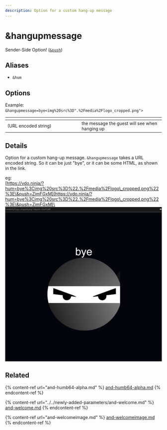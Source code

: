 ```yaml
---
description: Option for a custom hang-up message
---
```


# \&hangupmessage

Sender-Side Option! ([`&push`](../../source-settings/push.md))

## Aliases

* `&hum`

## Options

Example: `&hangupmessage=bye<img%20src%3D".%2Fmedia%2Flogo_cropped.png">`

<table><thead><tr><th width="225"></th><th></th></tr></thead><tbody><tr><td>(URL encoded string)</td><td>the message the guest will see when hanging up</td></tr></tbody></table>

## Details

Option for a custom hang-up message. `&hangupmessage` takes a URL encoded string. So it can be just "bye", or it can be some HTML, as shown in the link.

eg:\
[https://vdo.ninja/?hum=bye%3Cimg%20src%3D%22.%2Fmedia%2Flogo\_cropped.png%22%3E\&push=ZimFGxM](https://vdo.ninja/?hum=bye%3Cimg%20src%3D%22.%2Fmedia%2Flogo\_cropped.png%22%3E\&push=ZimFGxM)\
![](<../../.gitbook/assets/image (1) (1) (1) (1) (1) (1) (1) (1) (1) (1) (1) (1) (1) (1) (1) (1) (1) (1) (1) (1) (1) (1) (1) (1) (1) (1).png>)

## Related

{% content-ref url="and-humb64-alpha.md" %}
[and-humb64-alpha.md](and-humb64-alpha.md)
{% endcontent-ref %}

{% content-ref url="../../newly-added-parameters/and-welcome.md" %}
[and-welcome.md](../../newly-added-parameters/and-welcome.md)
{% endcontent-ref %}

{% content-ref url="and-welcomeimage.md" %}
[and-welcomeimage.md](and-welcomeimage.md)
{% endcontent-ref %}
